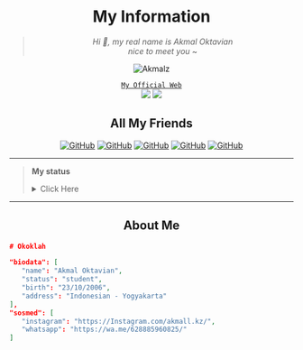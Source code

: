 <h1 align="center">My Information</h1>

<div align="center">

> _Hi :wave:, my real name is Akmal Oktavian<br>nice to meet you_ ~

</div>

<p align="center">
  <img src="http://readme-typing-svg.herokuapp.com?color=%230B80F7&center=true&vCenter=true&multiline=false&lines=Student.;Love+anything.;Still learning programming.;Thank+you~" alt="Akmalz">
</p>

<div align="center">
  
[`My Official Web`](https://akmalz.rf.gd/)
<br>
<a href="https://wa.me/qr/MJ5QGFNI7ATVG1" target="blank"><img src="https://img.shields.io/badge/Whatsapp-30302f?style=social&logo=whatsapp" /></a>
<a href="http://www.instagram.com/akmall.kz" target="blank"><img src="https://img.shields.io/badge/Instagram-30302f?style=social&logo=instagram" /></a>
<br>
  
<h2 align="center">All My Friends</h2>

<a href="https://github.com/ramlan404"><img alt="GitHub" src="https://img.shields.io/badge/ramlan%20-%23121011.svg?&style=for-the-badge&logo=github&logoColor=white"></a>
<a href="https://github.com/Arugaz"><img alt="GitHub" src="https://img.shields.io/badge/Arga%20-%23121011.svg?&style=for-the-badge&logo=github&logoColor=white"></a>
<a href="https://github.com/ravel-iska"><img alt="GitHub" src="https://img.shields.io/badge/bagus%20-%23121011.svg?&style=for-the-badge&logo=github&logoColor=white"></a>
<a href="https://github.com/BryanRfly"><img alt="GitHub" src="https://img.shields.io/badge/Bryan%20-%23121011.svg?&style=for-the-badge&logo=github&logoColor=white"></a>
<a href="https://github.com/rizkiramadhan4617"><img alt="GitHub" src="https://img.shields.io/badge/rizki-ramadhan%20-%23121011.svg?&style=for-the-badge&logo=github&logoColor=white"></a>
<!--
    <img src="https://hits.seeyoufarm.com/api/count/incr/badge.svg url=https%3A%2F%2Fgithub.com%2FAkmallxx&count_bg=green&title_bg=%23555555&icon=probot.svg&icon_color=white&title=Visitor&edge_flat=false"/></a>
    <img alt="Age" src="https://img.shields.io/badge/Age-15-blue.svg"/>
-->
</div>

---

> **My status** <details><summary>Click Here</summary><img src="https://metrics.lecoq.io/akmallxx?template=classic&followup=1&isocalendar=1&languages=1&isocalendar.duration=half-year&config.timezone=Asia%2FIndonesian"></details>

---

<h2 align="center">About Me</h2>

```json
# Okoklah

"biodata": [
   "name": "Akmal Oktavian",
   "status": "student",
   "birth": "23/10/2006",
   "address": "Indonesian - Yogyakarta"
],
"sosmed": [
   "instagram": "https://Instagram.com/akmall.kz/",
   "whatsapp": "https://wa.me/628885960825/"
]

